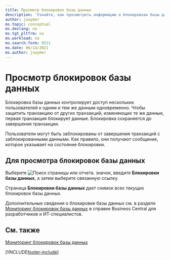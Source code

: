 ```yaml
---
title: Просмотр блокировок базы данных
description: 'Узнайте, как просмотреть информацию о блокировках базы данных клиентов прямо из клиентского интерфейса в Business Central.'
author: jswymer
ms.topic: conceptual
ms.devlang: na
ms.tgt_pltfrm: na
ms.workload: na
ms.search.form: 9511
ms.date: 06/14/2021
ms.author: jswymer
---
```

# Просмотр блокировок базы данных

Блокировка базы данных контролирует доступ нескольких пользователей к одним и тем же данным одновременно. Чтобы защитить транзакцию от других транзакций, изменяющих те же данные, первая транзакция блокирует данные. Блокировка сохраняется до завершения транзакции.

Пользователи могут быть заблокированы от завершения транзакций с заблокированными данными. Как правило, они получают сообщение, которое указывает на состояние блокировки.

## Для просмотра блокировок базы данных

Выберите ![Поиск страницы или отчета.](media/ui-search/search_small.png "Значок поиска страницы или отчета") значок, введите **Блокировки базы данных**, а затем выберите связанную ссылку.

Страница **Блокировки базы данных** дает снимок всех текущих блокировок базы данных.

Дополнительные сведения о блокировке базы данных см. в разделе [Мониторинг блокировок базы данных](/dynamics365/business-central/dev-itpro/administration/monitor-database-locks) в справке Business Central для разработчиков и ИТ-специалистов.

## См. также

[Мониторинг блокировок базы данных](/dynamics365/business-central/dev-itpro/administration/monitor-database-locks) 


[!INCLUDE[footer-include](includes/footer-banner.md)]